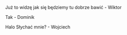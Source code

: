 Już to widzę jak się będziemy tu dobrze bawić - Wiktor

Tak - Dominik

Halo Słychać mnie? - Wojciech
